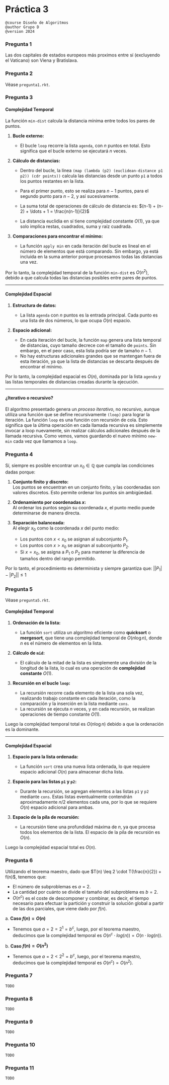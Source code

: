 # Práctica 3
```
@course Diseño de Algoritmos
@author Grupo D
@version 2024
```
### Pregunta 1
Las dos capitales de estados europeos más proximos entre sí (excluyendo el Vaticano) son Viena y Bratislava.

### Pregunta 2
Véase `pregunta1.rkt`.

### Pregunta 3
#### Complejidad Temporal

La función `min-dist` calcula la distancia mínima entre todos los pares de puntos.

1. **Bucle externo:**  
   - El bucle `loop` recorre la lista `agenda`, con $n$ puntos en total. Esto significa que el bucle externo se ejecutará $n$ veces.

2. **Cálculo de distancias:**  
   - Dentro del bucle, la línea `(map (lambda (p2) (euclidean-distance p1 p2)) (cdr points))` calcula las distancias desde un punto `p1` a todos los puntos restantes en la lista.  
   - Para el primer punto, esto se realiza para $n-1$ puntos, para el segundo punto para $n-2$, y así sucesivamente.  
   - La suma total de operaciones de cálculo de distancia es: $(n-1) + (n-2) + \ldots + 1 = \frac{n(n-1)}{2}$

   - La distancia euclidia en sí tiene complejidad constante $O(1)$, ya que solo implica restas, cuadrados, suma y raíz cuadrada.

3. **Comparaciones para encontrar el mínimo:**  
   - La función `apply min` en cada iteración del bucle es lineal en el número de elementos que está comparando. Sin embargo, ya está incluida en la suma anterior porque procesamos todas las distancias una vez.

Por lo tanto, la complejidad temporal de la función `min-dist` es $O(n^2)$, debido a que calcula todas las distancias posibles entre pares de puntos.

---

#### Complejidad Espacial

1. **Estructura de datos:**  
   - La lista `agenda` con $n$ puntos es la entrada principal. Cada punto es una lista de dos números, lo que ocupa $O(n)$ espacio.

2. **Espacio adicional:**  
   - En cada iteración del bucle, la función `map` genera una lista temporal de distancias, cuyo tamaño decrece con el tamaño de `points`. Sin embargo, en el peor caso, esta lista podría ser de tamaño $n-1$.
   - No hay estructuras adicionales grandes que se mantengan fuera de esta iteración, ya que la lista de distancias se descarta después de encontrar el mínimo.

Por lo tanto, la complejidad espacial es $O(n)$, dominada por la lista `agenda` y las listas temporales de distancias creadas durante la ejecución.

---

#### ¿Iterativo o recursivo?
El algoritmo presentado genera un *proceso iterativo*, no recursivo, aunque utiliza una función que se define recursivamente `(loop)` para lograr la iteración. La función `loop` es una función con recursión de cola. Esto significa que la última operación en cada llamada recursiva es simplemente invocar a loop nuevamente, sin realizar cálculos adicionales después de la llamada recursiva. Como vemos, vamos guardando el nuevo mínimo `new-min` cada vez que llamamos a `loop`. 

### Pregunta 4
Sí, siempre es posible encontrar un $x_0 \in \mathbb{Q}$ que cumpla las condiciones dadas porque:

1. **Conjunto finito y discreto:**  
   Los puntos se encuentran en un conjunto finito, y las coordenadas son valores discretos. Esto permite ordenar los puntos sin ambigüedad.

2. **Ordenamiento por coordenadas $x$:**  
   Al ordenar los puntos según su coordenada $x$, el punto medio puede determinarse de manera directa. 

3. **Separación balanceada:**  
   Al elegir $x_0$ como la coordenada $x$ del punto medio:
   - Los puntos con $x < x_0$ se asignan al subconjunto $P_1$.
   - Los puntos con $x > x_0$ se asignan al subconjunto $P_2$.
   - Si $x = x_0$, se asigna a $P_1$ o $P_2$ para mantener la diferencia de tamaños dentro del rango permitido.

Por lo tanto, el procedimiento es determinista y siempre garantiza que:
$\lvert |P_1| - |P_2| \rvert \leq 1$

### Pregunta 5
Véase `pregunta5.rkt`.

#### Complejidad Temporal
1. **Ordenación de la lista:**
   - La función `sort` utiliza un algoritmo eficiente como **quicksort** o **mergesort**, que tiene una complejidad temporal de $O(n \log n)$, donde $n$ es el número de elementos en la lista.

2. **Cálculo de `mid`:**
   - El cálculo de la mitad de la lista es simplemente una división de la longitud de la lista, lo cual es una operación de **complejidad constante** $O(1)$.

3. **Recursión en el bucle `loop`:**
   - La recursión recorre cada elemento de la lista una sola vez, realizando trabajo constante en cada iteración, como la comparación y la inserción en la lista mediante `cons`.
   - La recursión se ejecuta $n$ veces, y en cada recursión, se realizan operaciones de tiempo constante $O(1)$.


Luego la complejidad temporal total es $O(n \log n)$ debido a que la ordenación es la dominante.

---

#### Complejidad Espacial
1. **Espacio para la lista ordenada:**
   - La función `sort` crea una nueva lista ordenada, lo que requiere espacio adicional $O(n)$ para almacenar dicha lista.

2. **Espacio para las listas `p1` y `p2`:**
   - Durante la recursión, se agregan elementos a las listas `p1` y `p2` mediante `cons`. Estas listas eventualmente contendrán aproximadamente $n/2$ elementos cada una, por lo que se requiere $O(n)$ espacio adicional para ambas.

3. **Espacio de la pila de recursión:**
   - La recursión tiene una profundidad máxima de $n$, ya que procesa todos los elementos de la lista. El espacio de la pila de recursión es $O(n)$.

Luego la complejidad espacial total es $O(n)$.

### Pregunta 6
Utilizando el teorema maestro, dado que $T(n) \leq 2 \cdot T(\frac{n}{2}) + f(n)$, tenemos que:
- El número de subproblemas es $a = 2$.
- La cantidad por cuánto se divide el tamaño del subproblema es $b = 2$.
- $O(n^c)$ es el coste de descomponer y combinar, es decir, el tiempo necesario para efectuar la partición y construir la solución global a partir de las dos parciales, que viene dado por $f(n)$.

a. **Caso $f(n) = O(n)$**
   - Tenemos que $a = 2 = 2^1 = b^c$, luego, por el teorema maestro, deducimos que la complejidad temporal es $O(n^c \cdot log(n)) = O(n \cdot log(n))$.

b. **Caso $f(n) = O(n^2)$**
   - Tenemos que $a = 2 \lt 2^2 = b^c$, luego, por el teorema maestro, deducimos que la complejidad temporal es $O(n^c) = O(n^2)$.

### Pregunta 7
`TODO`
### Pregunta 8
`TODO`
### Pregunta 9
`TODO`
### Pregunta 10
`TODO`
### Pregunta 11
`TODO`
